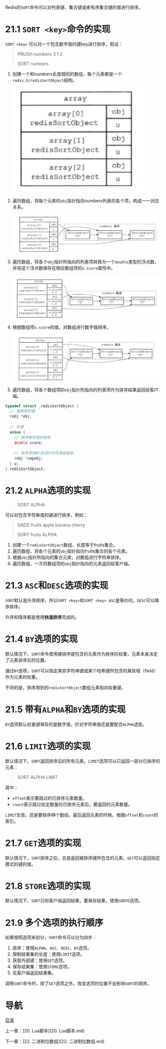 Redis的`SORT`命令可以对列表键、集合键或者有序集合键的值进行排序。

# 21.1 `SORT <key>`命令的实现

`SORT <key>` 可以对一个包含数字值的键key进行排序，假设：

> PRUSH numbers 3 1 2
>
> SORT numbers

1. 创建一个和numbers长度相同的数组，每个元素都是一个`redis.h/redisSortObject`结构。

   ![](img/chap21/img0.png)

2. 遍历数组，将每个元素的`obj`指针指向numbers列表的各个项，构成一一对应关系。

   ![](img/chap21/img1.png)

3. 遍历数组，将各个`obj`指针所指向的列表项转换为一个`double`类型的浮点数，并将这个浮点数保存在相应数组项的`u.score`属性中。

   ![](img/chap21/img2.png)

4. 根据数组项`u.score`的值，对数组进行数字值排序。

   ![](img/chap21/img3.png)

5. 遍历数组，将各个数组项的`obj`指针所指向的列表项作为排序结果返回给客户端。

```c
typedef struct _redisSortObject {
  // 被排序的值
  robj *obj;
  
  // 权重
  union {
    // 排序数字值时使用
    double score;
    
    // 排序带有BY选项的字符串值使用
    robj *cmpobj;
  } u;
} redisSortObject;
```

# 21.2 `ALPHA`选项的实现

> SORT <key> ALPHA

可以对包含字符串值的键进行排序，例如：

> SADD fruits apple banana cherry
>
> SORT fruits ALPHA

1. 创建一个`redisSortObject`数组，长度等于fruits集合。
2. 遍历数组，将各个元素的`obj`指针指向fruits集合的各个元素。
3. 根据`obj`指针所指向的集合元素，对数组进行字符串排序。
4. 遍历数组，一次将数组项的`obj`指针指向的元素返回给客户端。

# 21.3 `ASC`和`DESC`选项的实现

`SORT`默认是升序排序，所以`SORT <key>`和`SORT <key> ASC`是等价的。`DESC`可以降序排序。

升序和降序都是使用**快速排序**完成的。

# 21.4 `BY`选项的实现

默认情况下，`SORT`命令使用被排序键包含的元素作为排序的权重，元素本身决定了元素排序后的位置。

通过`BY`选项，`SORT`可以指定某些字符串键或某个哈希键所包含的某些域（field）作为元素的权重。

不同的是，排序用到的`redisSortObject`数组元素指向权重键。

# 21.5 带有`ALPHA`和`BY`选项的实现

`BY`选项默认权重键保存的是数字值，针对字符串值还是要配合`ALPHA`选型。

# 21.6 `LIMIT`选项的实现

默认情况下，`SORT`返回排序后的所有元素。`LIMIT`选项可以只返回一部分已排序的元素：

> SORT <key> ALPHA LIMIT <offset>  <count>

其中：

- `offset`表示要跳过的已排序元素数量。
- `count`表示跳过给定数量的已排序元素后，要返回的元素数量。

`LIMIT`生效，还是要排序伸个数组，最后返回元素的时候，根据`offset`和`count`的索引。

# 21.7 `GET`选项的实现

默认情况下，`SORT`排序之后，总是返回被排序键所包含的元素。`GET`可以返回指定模式的键的值。

# 21.8 `STORE`选项的实现

默认情况下，`SORT`只向客户端返回结果，要保存结果，使用`SORTE`选项。

# 21.9 多个选项的执行顺序

如果按照选项来划分，`SORT`命令可以分为四步：

1. 排序：使用`ALPHA`、`ASC`、`DESC`、`BY`选项。
2. 限制结果集的长度：使用`LIMIT`选项。
3. 获取外部键：使用`GET`选项。
4. 保存结果集：使用`STORE`选项。
5. 先客户端返回结果集。

调用`SORT`命令时，除了`GET`选项之外，改变选项的位置不会影响`SORT`的顺序。

# 导航

[目录](README.md)

上一章：[20. Lua脚本](20. Lua脚本.md)

下一章：[22. 二进制位数组](22. 二进制位数组.md)